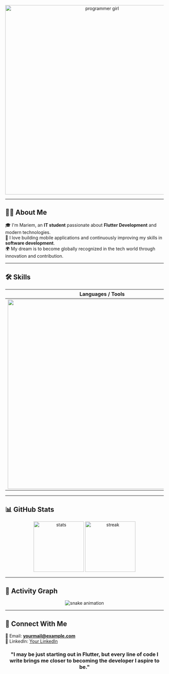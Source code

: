 <!-- Banner -->
<p align="center">
  <img src="https://i.pinimg.com/originals/22/3f/6a/223f6a7e6c41f19c8f7f1d51a2c4f6c4.gif" alt="programmer girl" width="600"/>
</p>

---

## 👩‍💻 About Me  
🎓 I'm Mariem, an **IT student** passionate about **Flutter Development** and modern technologies.  
🚀 I love building mobile applications and continuously improving my skills in **software development**.  
🌍 My dream is to become globally recognized in the tech world through innovation and contribution.  

---

## 🛠️ Skills  

| Languages / Tools |
|-------------------|
| <img src="https://skillicons.dev/icons?i=flutter,dart,html,css,js,python,php,java,cpp,sqlite,linux,git,github" width="600"/> |

---

## 📊 GitHub Stats  

<p align="center">
  <img src="https://github-readme-stats.vercel.app/api?username=YOUR_GITHUB_USERNAME&show_icons=true&theme=radical" alt="stats" height="160"/>
  <img src="https://github-readme-streak-stats.herokuapp.com/?user=YOUR_GITHUB_USERNAME&theme=radical" alt="streak" height="160"/>
</p>

---

## 🐍 Activity Graph  

<p align="center">
  <img src="https://github.com/YOUR_GITHUB_USERNAME/YOUR_GITHUB_USERNAME/blob/output/github-contribution-grid-snake.svg" alt="snake animation"/>
</p>

---

## 💌 Connect With Me  
📧 Email: **yourmail@example.com**  
💼 LinkedIn: [Your LinkedIn](https://www.linkedin.com/)  <h3 style="text-align: center;">"I may be just starting out in Flutter, but every line of code I write brings me closer to becoming the developer I aspire to be."</h3>
</div>

